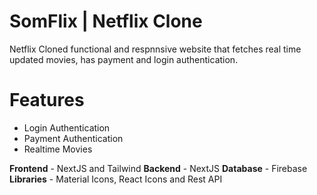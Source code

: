 # SomFlix | Netflix Clone

Netflix Cloned functional and respnnsive website that fetches real time updated movies, has payment and login authentication.


# Features
- Login Authentication
- Payment Authentication
- Realtime Movies 

**Frontend** - NextJS and Tailwind
**Backend** - NextJS
**Database** - Firebase
**Libraries** - Material Icons, React Icons and Rest API
